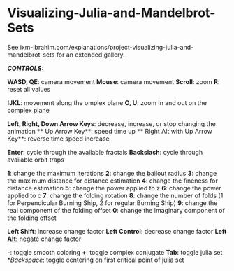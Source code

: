 # Visualizing-Julia-and-Mandelbrot-Sets

See ixm-ibrahim.com/explanations/project-visualizing-julia-and-mandelbrot-sets for an extended gallery.

***CONTROLS:***

  **WASD, QE**: camera movement
  **Mouse**: camera movement
  **Scroll**: zoom
  **R**: reset all values

  **IJKL**: movement along the omplex plane
  **O, U**: zoom in and out on the complex plane
   
  **Left, Right, Down Arrow Keys**: decrease, increase, or stop changing the animation
  ** Up Arrow Key**: speed time up
  ** Right Alt with Up Arrow Key**: reverse time speed increase
  
  **Enter**: cycle through the available fractals
  **Backslash**: cycle through available orbit traps
  
  **1**: change the maximum iterations
  **2**: change the bailout radius
  **3**: change the maximum distance for distance estimation
  **4**: change the fineness for distance estimation
  **5**: change the power applied to z
  **6**: change the power applied to c
  **7**: change the folding rotation
  **8**: change the number of folds (1 for Perpendicular Burning Ship, 2 for regular Burning Ship)
  **9**: change the real component of the folding offset
  **0**: change the imaginary component of the folding offset
  
  **Left Shift**: increase change factor
  **Left Control**: decrease change factor
  **Left Alt**: negate change factor
  
  **-**: toggle smooth coloring
  **+**: toggle complex conjugate
  **Tab**: toggle julia set
  **Backspace*: toggle centering on first critical point of julia set
  
  
